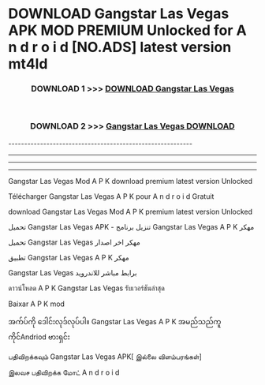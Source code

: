 # DOWNLOAD Gangstar Las Vegas  APK MOD PREMIUM Unlocked for A n d r o i d [NO.ADS] latest version mt4ld 



<div align="center">

<h3>DOWNLOAD 1 >>> <a href="https://getmod2.web.app/?judul=Gangstar Las Vegas ">DOWNLOAD Gangstar Las Vegas </a></h3><br>

<h3>DOWNLOAD 2 >>> <a href="https://getmod2.web.app/?judul=Gangstar Las Vegas ">Gangstar Las Vegas  DOWNLOAD </a></h3>

</div>
----------------------------------------------------------

----------------------------------------------------------

----------------------------------------------------------

----------------------------------------------------------

Gangstar Las Vegas  Mod A P K download premium latest version Unlocked

Télécharger Gangstar Las Vegas  A P K pour A n d r o i d Gratuit

download Gangstar Las Vegas  Mod A P K premium latest version Unlocked

تحميل Gangstar Las Vegas  APK - تنزيل برنامج Gangstar Las Vegas  A P K مهكر

تحميل Gangstar Las Vegas  مهكر اخر اصدار

تطبيق Gangstar Las Vegas  A P K مهكر

Gangstar Las Vegas  برابط مباشر للاندرويد

ดาวน์โหลด A P K Gangstar Las Vegas  รับเวอร์ชันล่าสุด

Baixar A P K mod

အက်ပ်ကို ဒေါင်းလုဒ်လုပ်ပါ။ Gangstar Las Vegas  A P K အမည်သည်ကူကိုင်Andriod ဗားရှင်း

பதிவிறக்கவும் Gangstar Las Vegas  APK[ இல்லை விளம்பரங்கள்] 
 
இலவச பதிவிறக்க மோட் A n d r o i d



